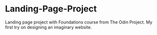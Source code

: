 # Landing-Page-Project
Landing page project with Foundations course from The Odin Project. My first try on designing an imaginary website.
